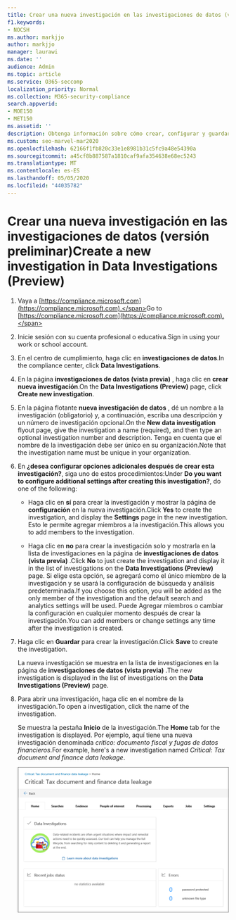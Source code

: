 ```yaml
---
title: Crear una nueva investigación en las investigaciones de datos (versión preliminar)
f1.keywords:
- NOCSH
ms.author: markjjo
author: markjjo
manager: laurawi
ms.date: ''
audience: Admin
ms.topic: article
ms.service: O365-seccomp
localization_priority: Normal
ms.collection: M365-security-compliance
search.appverid:
- MOE150
- MET150
ms.assetid: ''
description: Obtenga información sobre cómo crear, configurar y guardar una nueva investigación en investigaciones de datos (versión preliminar) en el centro de cumplimiento de Microsoft 365.
ms.custom: seo-marvel-mar2020
ms.openlocfilehash: 62166f1fb820c33e1e8981b31c5fc9a48e54390a
ms.sourcegitcommit: a45cf8b887587a1810caf9afa354638e68ec5243
ms.translationtype: MT
ms.contentlocale: es-ES
ms.lasthandoff: 05/05/2020
ms.locfileid: "44035782"
---
```

# <a name="create-a-new-investigation-in-data-investigations-preview"></a><span data-ttu-id="1af0e-103">Crear una nueva investigación en las investigaciones de datos (versión preliminar)</span><span class="sxs-lookup"><span data-stu-id="1af0e-103">Create a new investigation in Data Investigations (Preview)</span></span>

1. <span data-ttu-id="1af0e-104">Vaya a [https://compliance.microsoft.com](https://compliance.microsoft.com).</span><span class="sxs-lookup"><span data-stu-id="1af0e-104">Go to [https://compliance.microsoft.com](https://compliance.microsoft.com).</span></span>
    
2. <span data-ttu-id="1af0e-105">Inicie sesión con su cuenta profesional o educativa.</span><span class="sxs-lookup"><span data-stu-id="1af0e-105">Sign in using your work or school account.</span></span>
    
3. <span data-ttu-id="1af0e-106">En el centro de cumplimiento, haga clic en **investigaciones de datos**.</span><span class="sxs-lookup"><span data-stu-id="1af0e-106">In the compliance center, click **Data Investigations**.</span></span>
 
4. <span data-ttu-id="1af0e-107">En la página **investigaciones de datos (vista previa)** , haga clic en **crear nueva investigación**.</span><span class="sxs-lookup"><span data-stu-id="1af0e-107">On the **Data Investigations (Preview)** page, click **Create new investigation**.</span></span>
    
5. <span data-ttu-id="1af0e-108">En la página flotante **nueva investigación de datos** , dé un nombre a la investigación (obligatorio) y, a continuación, escriba una descripción y un número de investigación opcional.</span><span class="sxs-lookup"><span data-stu-id="1af0e-108">On the **New data investigation** flyout page, give the investigation a name (required), and then type an optional investigation number and description.</span></span> <span data-ttu-id="1af0e-109">Tenga en cuenta que el nombre de la investigación debe ser único en su organización.</span><span class="sxs-lookup"><span data-stu-id="1af0e-109">Note that the investigation name must be unique in your organization.</span></span>

6. <span data-ttu-id="1af0e-110">En **¿desea configurar opciones adicionales después de crear esta investigación?**, siga uno de estos procedimientos:</span><span class="sxs-lookup"><span data-stu-id="1af0e-110">Under **Do you want to configure additional settings after creating this investigation?**, do one of the following:</span></span>

    - <span data-ttu-id="1af0e-111">Haga clic en **sí** para crear la investigación y mostrar la página de **configuración** en la nueva investigación.</span><span class="sxs-lookup"><span data-stu-id="1af0e-111">Click **Yes** to create the investigation, and display the **Settings** page in the new investigation.</span></span> <span data-ttu-id="1af0e-112">Esto le permite agregar miembros a la investigación.</span><span class="sxs-lookup"><span data-stu-id="1af0e-112">This allows you to add members to the investigation.</span></span>
    
    - <span data-ttu-id="1af0e-113">Haga clic en **no** para crear la investigación solo y mostrarla en la lista de investigaciones en la página de **investigaciones de datos (vista previa)** .</span><span class="sxs-lookup"><span data-stu-id="1af0e-113">Click **No** to just create the investigation and display it in the list of investigations on the **Data Investigations (Preview)** page.</span></span> <span data-ttu-id="1af0e-114">Si elige esta opción, se agregará como el único miembro de la investigación y se usará la configuración de búsqueda y análisis predeterminada.</span><span class="sxs-lookup"><span data-stu-id="1af0e-114">If you choose this option, you will be added as the only member of the investigation and the default search and analytics settings will be used.</span></span> <span data-ttu-id="1af0e-115">Puede Agregar miembros o cambiar la configuración en cualquier momento después de crear la investigación.</span><span class="sxs-lookup"><span data-stu-id="1af0e-115">You can add members or change settings any time after the investigation is created.</span></span>

7. <span data-ttu-id="1af0e-116">Haga clic en **Guardar** para crear la investigación.</span><span class="sxs-lookup"><span data-stu-id="1af0e-116">Click **Save** to create the investigation.</span></span>

    <span data-ttu-id="1af0e-117">La nueva investigación se muestra en la lista de investigaciones en la página de **investigaciones de datos (vista previa)** .</span><span class="sxs-lookup"><span data-stu-id="1af0e-117">The new investigation is displayed in the list of investigations on the **Data Investigations (Preview)** page.</span></span> 

8. <span data-ttu-id="1af0e-118">Para abrir una investigación, haga clic en el nombre de la investigación.</span><span class="sxs-lookup"><span data-stu-id="1af0e-118">To open a investigation, click the name of the investigation.</span></span> 

    <span data-ttu-id="1af0e-119">Se muestra la pestaña **Inicio** de la investigación.</span><span class="sxs-lookup"><span data-stu-id="1af0e-119">The **Home** tab for the investigation is displayed.</span></span> <span data-ttu-id="1af0e-120">Por ejemplo, aquí tiene una nueva investigación denominada *crítico: documento fiscal y fugas de datos financieros*.</span><span class="sxs-lookup"><span data-stu-id="1af0e-120">For example, here's a new investigation named *Critical: Tax document and finance data leakage*.</span></span>

    ![La pestaña Inicio para una nueva investigación en investigaciones de datos](../media/NewDataInvestigations.png)
